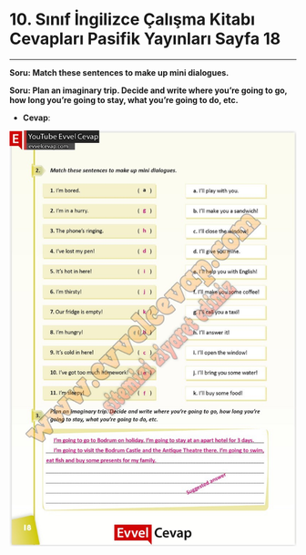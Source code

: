 # 10. Sınıf İngilizce Çalışma Kitabı Cevapları Pasifik Yayınları Sayfa 18

---

**Soru: Match these sentences to make up mini dialogues.**

**Soru: Plan an imaginary trip. Decide and write where you’re going to go, how long you’re going to stay, what you’re going to do, etc.**

-   **Cevap**:

![Image 1](./image_1.jpg)
